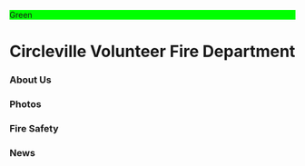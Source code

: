 <!DOCTYPE html>
  <td><p style="background-color:rgb(0,255,0);">Green</td><h1> Circleville Volunteer Fire Department</h1>
    <h3>About Us</h3>
   <h3>Photos</h3>
   <h3>Fire Safety</h3>
   <h3>News</h3>
  </body>
</html>
